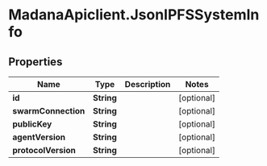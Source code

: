 # MadanaApiclient.JsonIPFSSystemInfo

## Properties

Name | Type | Description | Notes
------------ | ------------- | ------------- | -------------
**id** | **String** |  | [optional] 
**swarmConnection** | **String** |  | [optional] 
**publicKey** | **String** |  | [optional] 
**agentVersion** | **String** |  | [optional] 
**protocolVersion** | **String** |  | [optional] 


